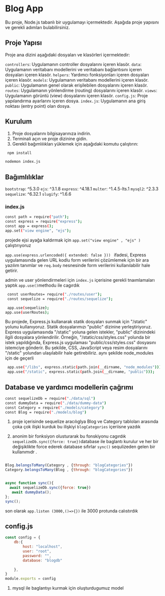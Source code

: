 # Blog App 
Bu proje, Node.js tabanlı bir uygulamayı içermektedir. Aşağıda proje yapısını ve gerekli adımları bulabilirsiniz.

## Proje Yapısı
Proje ana dizini aşağıdaki dosyaları ve klasörleri içermektedir:

`controllers`: Uygulamanın controller dosyalarını içeren klasör.
`data`: Uygulamanın veritabanı modellerini ve veritabanı bağlantısını içeren dosyaları içeren klasör.
`helpers`: Yardımcı fonksiyonları içeren dosyaları içeren klasör.
`models`: Uygulamanın veritabanı modellerini içeren klasör.
`public`: Uygulamanın genel olarak erişilebilen dosyalarını içeren klasör.
`routes`: Uygulamanın yönlendirme (routing) dosyalarını içeren klasör.
`views`: Uygulamanın görüntü (view) dosyalarını içeren klasör.
`config.js`: Proje yapılandırma ayarlarını içeren dosya.
`index.js`: Uygulamanın ana giriş noktası (entry point) olan dosya.

## Kurulum
1. Proje dosyalarını bilgisayarınıza indirin.
2. Terminali açın ve proje dizinine gidin.
3. Gerekli bağımlılıkları yüklemek için aşağıdaki komutu çalıştırın:
```bash
 npm install

```

```bash
nodemon index.js

```



## Bağımlılıklar



`bootstrap`: ^5.3.0
`ejs`: ^3.1.8
`express`: ^4.18.1
`multer`: ^1.4.5-lts.1
`mysql2`: ^2.3.3
`sequelize`: ^6.32.1
`slugify`: ^1.6.6


### index.js 



```bash 
const path = require("path");
const express = require("express");
const app = express();
app.set("view engine", "ejs");
```
projede ejsi  ayağa kaldırmak için  `app.set("view engine" , "ejs" )` çalıştırıyoruz 

`app.use(express.urlencoded({ extended: false })) `  ifadesi, Express uygulamasında gelen URL kodlu form verilerini çözümlemek için bir ara yazılım tanımlar ve `req.body` nesnesinde form verilerini kullanılabilir hale getirir.


admin ve user yönlendirmeleri için `index.js` içerisine gerekli tnaımlamaları yaptık `app.use()`methodu ile cagırdık 

```bash   
 const userRoutes= require("./routes/user");
 const sequelize = require("./routes/sequelize");

 app.use(sequelize);
app.use(userRoutes);

```

 
Bu projede, Express.js kullanarak statik dosyaları sunmak için "/static" yolunu kullanıyoruz. Statik dosyalarımızı "public" dizinine yerleştiriyoruz. Express uygulamasında "/static" yoluna gelen istekler, "public" dizinindeki ilgili dosyalara yönlendirilir. Örneğin, "/static/css/styles.css" yolunda bir istek yapıldığında, Express.js uygulaması "public/css/styles.css" dosyasını istemciye gönderir. Bu şekilde, CSS, JavaScript veya resim dosyalarını "/static" yolundan ulaşılabilir hale getirebiliriz. aynı şekilde node_modules için de geçerli 

```bash  
 app.use("/libs", express.static(path.join(__dirname, "node_modules")));
 app.use("/static", express.static(path.join(__dirname, "public")));

 ```

 ## Database ve yardımcı modellerin çağrımı 

 ```bash 
 const sequelizeDb = require("./data/sql")
const dummyData = require("./data/dummy-data")
const Category = require("./models/category")
const Blog = require("./models/blog")

 
 ```

1. proje içerisinde sequelize aracılıglya Blog ve Category tabloları arasında çoka çok ilişki kurduk bu ilişkiyi `blogCategories` içeriisne yazdık  

2. anonim bir fonksiyon olusturarak bu fonskiyonu cagırdık  `sequelizeDb.sync({force: true})`database ile baglantı kurulur ve her bir değişiklikte force ederek database sıfırlar `sync()` sequlizeden gelen bir kullanımıdr .
```javascript 

Blog.belongsToMany(Category , {through: "blogCategories"})
Category.belongsToMany(Blog , {through: "blogCategories"})


async function sync(){
  await sequelizeDb.sync({force: true})
   await dummyData();
};
sync();


```

son olarak `app.listen (3000,()=>{})` ile 3000 protunda calıstırdık 

## config.js 


```javascript 
const config = {
    db:{
        host: "localhost",
        user: "root",
        password: "",  
        database: "blogdb"
        
    },
}
module.exports = config

```
1. mysql ile baglantıyı kurmak için oluşturdugumuz model 